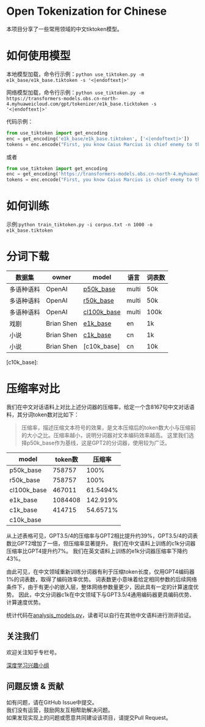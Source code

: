 # Open Tokenization for Chinese

本项目分享了一些常用领域的中文tiktoken模型。

# 如何使用模型

本地模型加载，命令行示例：`python use_tiktoken.py -m e1k_base/e1k_base.tiktoken -s '<|endoftext|>'`

网络模型加载，命令行示例：`python use_tiktoken.py -m https://transformers-models.obs.cn-north-4.myhuaweicloud.com/gpt/tokenizer/e1k_base.ticktoken -s '<|endoftext|>'`

代码示例：
```python
from use_tiktoken import get_encoding
enc = get_encoding('e1k_base/e1k_base.tiktoken', ['<|endoftext|>'])
tokens = enc.encode("First, you know Caius Marcius is chief enemy to the people.", allowed_special="all")
```

或者

```python
from use_tiktoken import get_encoding
enc = get_encoding('https://transformers-models.obs.cn-north-4.myhuaweicloud.com/gpt/tokenizer/e1k_base.ticktoken', ['<|endoftext|>'])
tokens = enc.encode("First, you know Caius Marcius is chief enemy to the people.", allowed_special="all")
```

# 如何训练

示例:`python train_tiktoken.py -i corpus.txt -n 1000 -o e1k_base.tiktoken`


# 分词下载

| 数据集    | owner      | model         | 语言 | 词表数  |
|--------|------------|---------------|----|------|
| 多语种语料  | OpenAI     | [p50k_base]   | multi | 50k  |
| 多语种语料  | OpenAI     | [r50k_base]   | multi | 50k  |
| 多语种语料  | OpenAI     | [cl100k_base] | multi | 100k |
| 戏剧     | Brian Shen | [e1k_base]    | en | 1k   | 
| 小说     | Brian Shen | [c1k_base]    | cn | 1k   | 
| 小说     | Brian Shen | [c10k_base]   | cn | 10k  | 

[p50k_base]: https://transformers-models.obs.cn-north-4.myhuaweicloud.com/gpt/tokenizer/p50k_base.tiktoken
[r50k_base]: https://transformers-models.obs.cn-north-4.myhuaweicloud.com/gpt/tokenizer/r50k_base.tiktoken
[cl100k_base]: https://transformers-models.obs.cn-north-4.myhuaweicloud.com/gpt/tokenizer/cl100k_base.tiktoken
[e1k_base]: https://transformers-models.obs.cn-north-4.myhuaweicloud.com/gpt/tokenizer/e1k_base.ticktoken
[c1k_base]: https://transformers-models.obs.cn-north-4.myhuaweicloud.com/gpt/tokenizer/c1k_base.tiktoken
[c10k_base]:

# 压缩率对比

我们在中文对话语料上对比上述分词器的压缩率，给定一个含8167句中文对话语料，其分词token数对比如下：

> 压缩率，描述压缩文本符号的效果，是文本压缩后的token数大小与压缩前的大小之比。压缩率越小，说明分词器对文本编码效率越高。
> 这里我们选择p50k_base作为基线，这是GPT2的分词器，使用较为广泛。

| model    | token数 | 压缩率        |
|----------|----|------------|
|p50k_base | 758757 | 100%       |
|r50k_base | 758757 | 100%       |
|cl100k_base | 467011 | 61.5494%   |
|e1k_base  | 1084408 | 142.919%   | 
|c1k_base  | 414715 | 54.6571% | 
|c10k_base |  |         | 

从上述表格可见，GPT3.5/4的压缩率与GPT2相比提升约39%，GPT3.5/4的词表数比GPT2增加了一倍，但压缩率显著提升。
我们在中文语料上训练的c1k分词器压缩率比GPT4提升约7%。
我们在英文语料上训练的e1k分词器压缩率下降约43%。

由此可见，在中文领域重新训练分词器有利于压缩token长度，仅用GPT4编码器1%的词表数，取得了编码效率优势。
词表数更小意味着给定相同参数的后续网络条件下，由于有更小的嵌入层，整体网络参数量更少，因此具有一定的计算速度优势。
因此，中文分词器c1k在中文领域下与GPT3.5/4通用编码器更具编码优势、计算速度优势。

统计代码在[analysis_models.py](analysis_models.py)，读者可以自行在其他中文语料进行测评验证。

## 关注我们
欢迎关注知乎专栏号。

[深度学习兴趣小组](https://www.zhihu.com/column/thuil)


## 问题反馈 & 贡献
如有问题，请在GitHub Issue中提交。  
我们没有运营，鼓励网友互相帮助解决问题。  
如果发现实现上的问题或愿意共同建设该项目，请提交Pull Request。

